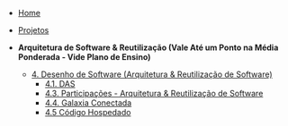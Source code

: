 <!-- docs/_sidebar.md -->

- [Home](/docs)
- [Projetos](/docs/Projeto/Projeto.md)

- **Arquitetura de Software & Reutilização (Vale Até um Ponto na Média Ponderada - Vide Plano de Ensino)**
  - [4. Desenho de Software (Arquitetura & Reutilização de Software)](/ArquiteturaReutilizacao/4.ArquiteturaReutilizacao.md)
    - [4.1. DAS](/ArquiteturaReutilizacao/DAS/VisaoLogica.md)
    - [4.3. Participações - Arquitetura & Reutilização de Software](/ArquiteturaReutilizacao/Participacoes.md)
    - [4.4. Galaxia Conectada](/ArquiteturaReutilizacao/GalaxiaConectada/GalaxiaConectada.md)
    - [4.5 Código Hospedado](/ArquiteturaReutilizacao/GalaxiaConectada/Codigo.md)

